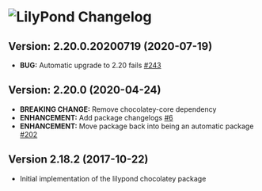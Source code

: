 # ![LilyPond Changelog](https://img.shields.io/badge/LilyPond-Package%20Changelog-blue.svg?style=for-the-badge)

## Version: 2.20.0.20200719 (2020-07-19)

- **BUG:** Automatic upgrade to 2.20 fails [#243](https://github.com/AdmiringWorm/chocolatey-packages/issues/243)

## Version: 2.20.0 (2020-04-24)

- **BREAKING CHANGE:** Remove chocolatey-core dependency
- **ENHANCEMENT:** Add package changelogs [#6](https://github.com/AdmiringWorm/chocolatey-packages/issues/6)
- **ENHANCEMENT:** Move package back into being an automatic package [#202](https://github.com/AdmiringWorm/chocolatey-packages/issues/202)

## Version 2.18.2 (2017-10-22)

- Initial implementation of the lilypond chocolatey package
